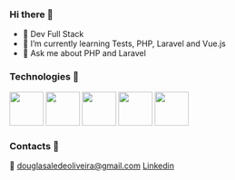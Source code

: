 ### Hi there 👋

- 🔭 Dev Full Stack
- 🌱 I’m currently learning Tests, PHP, Laravel and Vue.js
- 💬 Ask me about PHP and Laravel

### Technologies 👋
<div>
<img width="60" src="https://cdn.jsdelivr.net/gh/devicons/devicon/icons/php/php-original.svg" />
<img width="60" src="https://cdn.jsdelivr.net/gh/devicons/devicon/icons/html5/html5-original-wordmark.svg" />
<img width="60" src="https://cdn.jsdelivr.net/gh/devicons/devicon/icons/css3/css3-original-wordmark.svg" />
<img width="60" src="https://cdn.jsdelivr.net/gh/devicons/devicon/icons/javascript/javascript-original.svg" />        
<img width="60" src="https://cdn.jsdelivr.net/gh/devicons/devicon/icons/mysql/mysql-original-wordmark.svg" />
</div>

### Contacts 👋
📧 douglasaledeoliveira@gmail.com
<a href="https://bit.ly/3SkEYdx" target="_blank">Linkedin</a>
